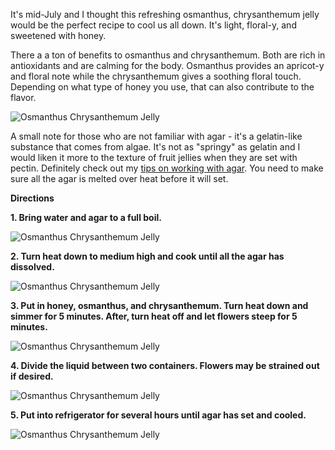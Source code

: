 It's mid-July and I thought this refreshing osmanthus, chrysanthemum jelly would be the perfect recipe to cool us all down.  It's light, floral-y, and sweetened with honey.

There a a ton of benefits to osmanthus and chrysanthemum.  Both are rich in antioxidants and are calming for the body.  Osmanthus provides an apricot-y and floral note while the chrysanthemum gives a soothing floral touch.  Depending on what type of honey you use, that can also contribute to the flavor.

![Osmanthus Chrysanthemum Jelly](../img/137-2.jpg "")


A small note for those who are not familiar with agar - it's a gelatin-like substance that comes from algae.  It's not as "springy" as gelatin and I would liken it more to the texture of fruit jellies when they are set with pectin.  Definitely check out my [tips on working with agar](http://eastmeetskitchen.com/tips/working-with-agar.html).  You need to make sure all the agar is melted over heat before it will set. 


__Directions__

__1. Bring water and agar to a full boil.__ 

![Osmanthus Chrysanthemum Jelly](../img/137-3.jpg "")

__2. Turn heat down to medium high and cook until all the agar has dissolved.__

![Osmanthus Chrysanthemum Jelly](../img/137-4.jpg "")

__3. Put in honey, osmanthus, and chrysanthemum.  Turn heat down and simmer for 5 minutes.  After, turn heat off and let flowers steep for 5 minutes.__

![Osmanthus Chrysanthemum Jelly](../img/137-5.jpg "")

__4. Divide the liquid between two containers.  Flowers may be strained out if desired.__

![Osmanthus Chrysanthemum Jelly](../img/137-6.jpg "")

__5. Put into refrigerator for several hours until agar has set and cooled.__

![Osmanthus Chrysanthemum Jelly](../img/137-7.jpg "")


